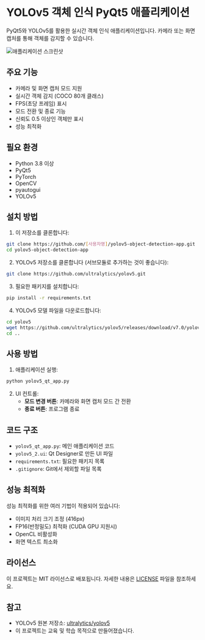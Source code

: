 # YOLOv5 객체 인식 PyQt5 애플리케이션

PyQt5와 YOLOv5를 활용한 실시간 객체 인식 애플리케이션입니다. 카메라 또는 화면 캡처를 통해 객체를 감지할 수 있습니다.

![애플리케이션 스크린샷](screenshot.png)

## 주요 기능

- 카메라 및 화면 캡처 모드 지원
- 실시간 객체 감지 (COCO 80개 클래스)
- FPS(초당 프레임) 표시
- 모드 전환 및 종료 기능
- 신뢰도 0.5 이상인 객체만 표시
- 성능 최적화

## 필요 환경

- Python 3.8 이상
- PyQt5
- PyTorch
- OpenCV
- pyautogui
- YOLOv5

## 설치 방법

1. 이 저장소를 클론합니다:
```bash
git clone https://github.com/[사용자명]/yolov5-object-detection-app.git
cd yolov5-object-detection-app
```

2. YOLOv5 저장소를 클론합니다 (서브모듈로 추가하는 것이 좋습니다):
```bash
git clone https://github.com/ultralytics/yolov5.git
```

3. 필요한 패키지를 설치합니다:
```bash
pip install -r requirements.txt
```

4. YOLOv5 모델 파일을 다운로드합니다:
```bash
cd yolov5
wget https://github.com/ultralytics/yolov5/releases/download/v7.0/yolov5s.pt
cd ..
```

## 사용 방법

1. 애플리케이션 실행:
```bash
python yolov5_qt_app.py
```

2. UI 컨트롤:
   - **모드 변경 버튼**: 카메라와 화면 캡처 모드 간 전환
   - **종료 버튼**: 프로그램 종료

## 코드 구조

- `yolov5_qt_app.py`: 메인 애플리케이션 코드
- `yolov5_2.ui`: Qt Designer로 만든 UI 파일
- `requirements.txt`: 필요한 패키지 목록
- `.gitignore`: Git에서 제외할 파일 목록

## 성능 최적화

성능 최적화를 위한 여러 기법이 적용되어 있습니다:
- 이미지 처리 크기 조정 (416px)
- FP16(반정밀도) 최적화 (CUDA GPU 지원시)
- OpenCL 비활성화
- 화면 텍스트 최소화

## 라이선스

이 프로젝트는 MIT 라이선스로 배포됩니다. 자세한 내용은 [LICENSE](LICENSE) 파일을 참조하세요.

## 참고

- YOLOv5 원본 저장소: [ultralytics/yolov5](https://github.com/ultralytics/yolov5)
- 이 프로젝트는 교육 및 학습 목적으로 만들어졌습니다. 